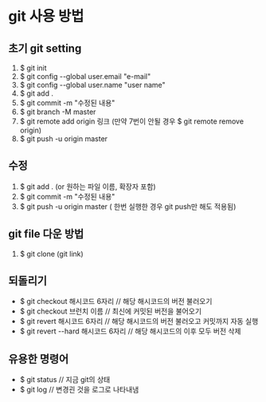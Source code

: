 # git 사용 방법

## 초기 git setting
1. $ git init
2. $ git config --global user.email "e-mail"
3. $ git config --global user.name "user name"
4. $ git add .
5. $ git commit -m "수정된 내용"
6. $ git branch -M master
7. $ git remote add origin 링크
(만약 7번이 안될 경우 $ git remote remove origin)
8. $ git push -u origin master

## 수정
1. $ git add . (or 원하는 파일 이름, 확장자 포함)
2. $ git commit -m "수정된 내용"
3. $ git push -u origin master ( 한번 실행한 경우 git push만 해도 적용됨)

## git file 다운 방법
1. $ git clone (git link)

## 되돌리기
* $ git checkout 해시코드 6자리      // 해당 해시코드의 버전 불러오기
* $ git checkout 브런치 이름         // 최신에 커밋된 버전을 불어오기
* $ git revert 해시코드 6자리        // 해당 해시코드의 버전 불러오고 커밋까지 자동 실행
* $ git revert --hard 해시코드 6자리 // 해당 해시코드의 이후 모두 버전 삭제

## 유용한 명령어
* $ git status                      // 지금 git의 상태
* $ git log                         // 변경괸 것을 로그로 나타내냄

